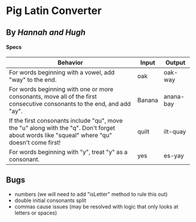 # Pig Latin Converter

## By _Hannah and Hugh_

#### Specs

| Behavior | Input | Output |
| -------- | ----- | ------ |
| For words beginning with a vowel, add "way" to the end. | oak | oak-way |
| For words beginning with one or more consonants, move all of the first consecutive consonants to the end, and add "ay". | Banana | anana-bay |
| If the first consonants include "qu", move the "u" along with the "q". Don't forget about words like "squeal" where "qu" doesn't come first! | quilt | ilt-quay |
| For words beginning with "y", treat "y" as a consonant. | yes | es-yay |



## Bugs

* numbers (we will need to add "isLetter" method to rule this out)
* double initial consonants split
* commas cause issues (may be resolved with logic that only looks at letters or spaces)
